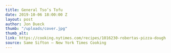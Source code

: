 ```yaml
---
title: General Tso’s Tofu
date: 2019-10-06 18:00:00 Z
layout: post
author: Jon Dueck
thumb: "/uploads/cover.jpg"
thumb_alt:
link: https://cooking.nytimes.com/recipes/1016230-robertas-pizza-dough
source: Same Sifton – New York Times Cooking
---
```

